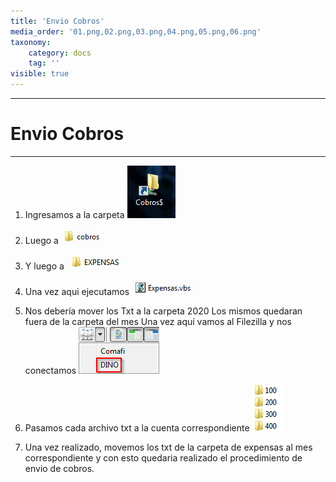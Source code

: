 ```yaml
---
title: 'Envio Cobros'
media_order: '01.png,02.png,03.png,04.png,05.png,06.png'
taxonomy:
    category: docs
    tag: ''
visible: true
---
```


------------------
# Envio Cobros

-----------------

1. Ingresamos a la carpeta 
![](01.png)

2. Luego a 
![](02.png)

3. Y luego a 
![](03.png)

4. Una vez aqui ejecutamos
![](04.png)

5. Nos debería mover los Txt a la carpeta 2020
Los mismos quedaran fuera de la carpeta del mes 
Una vez aquí vamos al Filezilla y nos conectamos
![](05.png)

6. Pasamos cada archivo txt a la cuenta correspondiente
![](06.png)

7. Una vez realizado, movemos los txt de la carpeta de expensas al mes correspondiente y con esto quedaria realizado el procedimiento de envio de cobros.